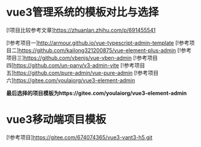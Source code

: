 # vue3管理系统的模板对比与选择
[!项目比较参考文章]https://zhuanlan.zhihu.com/p/691455541

[!参考项目一]http://armour.github.io/vue-typescript-admin-template
[!参考项目二]https://github.com/kailong321200875/vue-element-plus-admin
[!参考项目三]https://github.com/vbenjs/vue-vben-admin
[!参考项目四]https://github.com/un-pany/v3-admin-vite
[!参考项目五]https://github.com/pure-admin/vue-pure-admin
[!参考项目六]https://gitee.com/youlaiorg/vue3-element-admin

**最后选择的项目模板为https://gitee.com/youlaiorg/vue3-element-admin**

# vue3移动端项目模板
[!参考项目]https://gitee.com/674074365/vue3-vant3-h5.git
